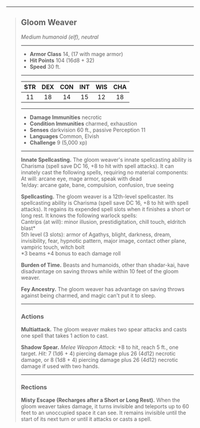 ***
> ## Gloom Weaver
> *Medium humanoid (elf), neutral*
> 
> ***
> 
> - **Armor Class** 14, (17 with mage armor)
> - **Hit Points** 104 (16d8 + 32)
> - **Speed** 30 ft.
> 
> ***
> 
> |STR|DEX|CON|INT|WIS|CHA|
> |:---:|:---:|:---:|:---:|:---:|:---:|
> |11|18|14|15|12|18|
> 
> ***
> 
> - **Damage Immunities** necrotic
> - **Condition Immunities** charmed, exhaustion
> - **Senses** darkvision 60 ft., passive Perception 11
> - **Languages** Common, Elvish
> - **Challenge** 9 (5,000 xp)
> 
> ***
> 
> **Innate Spellcasting.** The gloom weaver's innate spellcasting ability is Charisma (spell save DC 16, +8 to hit with spell attacks). It can innately cast the following spells, requiring no material components:  
> At will: arcane eye, mage armor, speak with dead  
> 1e/day: arcane gate, bane, compulsion, confusion, true seeing
> 
> **Spellcasting.** The gloom weaver is a 12th-level spellcaster. Its spellcasting ability is Charisma (spell save DC 16, +8 to hit with spell attacks). It regains its expended spell slots when it finishes a short or long rest. It knows the following warlock spells:  
> Cantrips (at will): minor illusion, prestidigitation, chill touch, eldritch blast*  
> 5th level (3 slots): armor of Agathys, blight, darkness, dream, invisibility, fear, hypnotic pattern, major image, contact other plane, vampiric touch, witch bolt  
> *3 beams +4 bonus to each damage roll
> 
> **Burden of Time.** Beasts and humanoids, other than shadar-kai, have disadvantage on saving throws while within 10 feet of the gloom weaver.
> 
> **Fey Ancestry.** The gloom weaver has advantage on saving throws against being charmed, and magic can't put it to sleep.
> 
> ***
> 
> ### Actions
> **Multiattack.** The gloom weaver makes two spear attacks and casts one spell that takes 1 action to cast.
> 
> **Shadow Spear.** *Melee Weapon Attack:* +8 to hit, reach 5 ft., one target. *Hit:* 7 (1d6 + 4) piercing damage plus 26 (4d12) necrotic damage, or 8 (1d8 + 4) piercing damage plus 26 (4d12) necrotic damage if used with two hands.
> 
> ***
> 
> ### Rections
> **Misty Escape (Recharges after a Short or Long Rest).** When the gloom weaver takes damage, it turns invisible and teleports up to 60 feet to an unoccupied space it can see. It remains invisible until the start of its next turn or until it attacks or casts a spell.